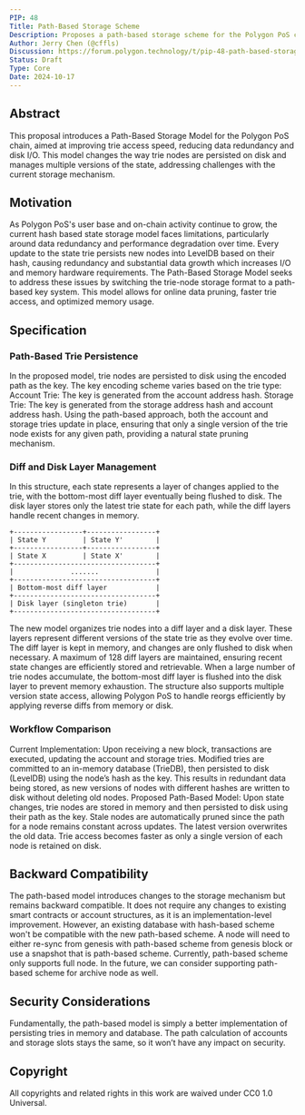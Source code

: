 ```yaml
---
PIP: 48
Title: Path-Based Storage Scheme
Description: Proposes a path-based storage scheme for the Polygon PoS chain
Author: Jerry Chen (@cffls)
Discussion: https://forum.polygon.technology/t/pip-48-path-based-storage-scheme/19917
Status: Draft
Type: Core
Date: 2024-10-17
---
```



## Abstract

This proposal introduces a Path-Based Storage Model for the Polygon PoS chain, aimed at improving trie access speed, reducing data redundancy and disk I/O. 
This model changes the way trie nodes are persisted on disk and manages multiple versions of the state, addressing challenges with the current storage mechanism.

## Motivation

As Polygon PoS's user base and on-chain activity continue to grow, the current hash based state storage model faces limitations, particularly around data redundancy and performance degradation over time. 
Every update to the state trie persists new nodes into LevelDB based on their hash, causing redundancy and substantial data growth which increases I/O and memory hardware requirements. 
The Path-Based Storage Model seeks to address these issues by switching the trie-node storage format to a path-based key system. This model allows for online data pruning, faster trie access, and optimized memory usage.

## Specification

### Path-Based Trie Persistence
In the proposed model, trie nodes are persisted to disk using the encoded path as the key. The key encoding scheme varies based on the trie type:
Account Trie: The key is generated from the account address hash.
Storage Trie: The key is generated from the storage address hash and account address hash.
Using the path-based approach, both the account and storage tries update in place, ensuring that only a single version of the trie node exists for any given path, providing a natural state pruning mechanism.

### Diff and Disk Layer Management
In this structure, each state represents a layer of changes applied to the trie, with the bottom-most diff layer eventually being flushed to disk. The disk layer stores only the latest trie state for each path, while the diff layers handle recent changes in memory.

```
+-----------------+-----------------+
| State Y         | State Y'        |
+-----------------+-----------------+
| State X         | State X'        |
+-----------------------------------+
|              .......              |
+-----------------------------------+
| Bottom-most diff layer            |
+-----------------------------------+
| Disk layer (singleton trie)       |
+-----------------------------------+
```

The new model organizes trie nodes into a diff layer and a disk layer. These layers represent different versions of the state trie as they evolve over time. The diff layer is kept in memory, and changes are only flushed to disk when necessary. A maximum of 128 diff layers are maintained, ensuring recent state changes are efficiently stored and retrievable.
When a large number of trie nodes accumulate, the bottom-most diff layer is flushed into the disk layer to prevent memory exhaustion. The structure also supports multiple version state access, allowing Polygon PoS to handle reorgs efficiently by applying reverse diffs from memory or disk.

### Workflow Comparison

Current Implementation:
Upon receiving a new block, transactions are executed, updating the account and storage tries.
Modified tries are committed to an in-memory database (TrieDB), then persisted to disk (LevelDB) using the node’s hash as the key.
This results in redundant data being stored, as new versions of nodes with different hashes are written to disk without deleting old nodes.
Proposed Path-Based Model:
Upon state changes, trie nodes are stored in memory and then persisted to disk using their path as the key.
Stale nodes are automatically pruned since the path for a node remains constant across updates. The latest version overwrites the old data.
Trie access becomes faster as only a single version of each node is retained on disk.

## Backward Compatibility

The path-based model introduces changes to the storage mechanism but remains backward compatible. It does not require any changes to existing smart contracts or account structures, as it is an implementation-level improvement.
However, an existing database with hash-based scheme won't be compatible with the new path-based scheme. A node will need to either re-sync from genesis with path-based scheme from genesis block or use a snapshot that is path-based scheme.
Currently, path-based scheme only supports full node. In the future, we can consider supporting path-based scheme for archive node as well.

## Security Considerations
Fundamentally, the path-based model is simply a better implementation of persisting tries in memory and database. The path calculation of accounts and storage slots stays the same, so it won’t have any impact on security.

## Copyright

All copyrights and related rights in this work are waived under CC0 1.0 Universal.
